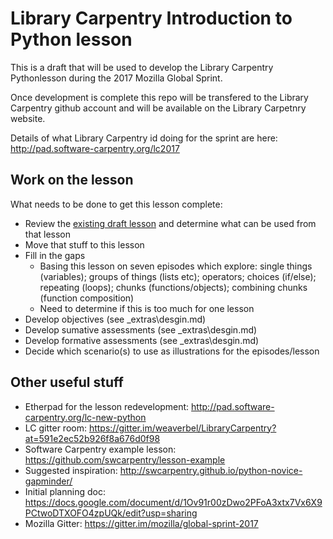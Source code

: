 # Library Carpentry Introduction to Python lesson

This is a draft that will be used to develop the Library Carpentry Pythonlesson during the 2017 Mozilla Global Sprint.

Once development is complete this repo will be transfered to the Library Carpentry github account and will be available on the Library Carpetnry website.

Details of what Library Carpentry id doing for the sprint are here: http://pad.software-carpentry.org/lc2017

## Work on the lesson

What needs to be done to get this lesson complete:

- Review the [existing draft lesson](https://data-lessons.github.io/library-python/) and determine what can be used from that lesson
- Move that stuff to this lesson
- Fill in the gaps
  - Basing this lesson on seven episodes which explore: single things (variables); groups of things (lists etc); operators; choices (if/else); repeating (loops); chunks (functions/objects); combining chunks (function composition)
  - Need to determine if this is too much for one lesson
- Develop objectives (see _extras\desgin.md)
- Develop sumative assessments (see _extras\desgin.md)
- Develop formative assessments (see _extras\desgin.md) 
- Decide which scenario(s) to use as illustrations for the episodes/lesson

## Other useful stuff

- Etherpad for the lesson redevelopment: http://pad.software-carpentry.org/lc-new-python
- LC gitter room: https://gitter.im/weaverbel/LibraryCarpentry?at=591e2ec52b926f8a676d0f98
- Software Carpentry example lesson: https://github.com/swcarpentry/lesson-example
- Suggested inspiration: http://swcarpentry.github.io/python-novice-gapminder/ 
- Initial planning doc: https://docs.google.com/document/d/1Ov91r00zDwo2PFoA3xtx7Vx6X9PCtwoDTXOFO4zpUQk/edit?usp=sharing
- Mozilla Gitter: https://gitter.im/mozilla/global-sprint-2017
